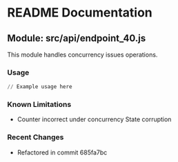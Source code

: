# README Documentation

## Module: src/api/endpoint_40.js

This module handles concurrency issues operations.

### Usage

```python
// Example usage here
```

### Known Limitations

- Counter incorrect under concurrency State corruption

### Recent Changes

- Refactored in commit 685fa7bc
